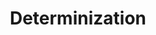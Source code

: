 ---
word: "true"

types: "word"

title: "Determinization"

categories: ['']

tags: ['Determinization']

arabic: 'تحديد'

arexps: []

enwords: ['Determinization']

enexps: []

arlexicons: 'ح'

enlexicons: 'D'

authors: ['Ruqayya Roshdy']

translators: ['X']

citations: 'تطبيقات أساسية في المعالجة الآلية للغة العربية'

sources: 'مركز الملك عبدالله بن عبدالعزيز الدولي لخدمة اللغة العربية'

slug: ""
---